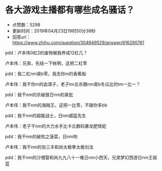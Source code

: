 # 各大游戏主播都有哪些成名骚话？
- 点赞数：5298
- 更新时间：2019年04月23日19时50分38秒
- 回答url：https://www.zhihu.com/question/304949529/answer/616290761
<body>
 <p data-pid="acl8xpAK">pdd：卢本伟0杠2的废物被我养成12杠几？</p>
 <p data-pid="DLTYAO9r">卢本伟：兄弟，先结一下帐啊，这把二杠零</p>
 <p data-pid="B0jNyust">pdd：我二杠nm臭b零，我去你m的香蕉船</p>
 <p data-pid="3bxsDd4I">卢本伟：我干你m的血滴子，老子tm五杀跟nm臭b冬瓜比的tm一比一？</p>
 <p data-pid="84SPQXwL">pdd：我干nm的杀破狼日nm的臭批</p>
 <p data-pid="NNQBWWdT">卢本伟：我干nm的海贼王，这把一比零，不跟你多bb</p>
 <p data-pid="h8xr9oyw">pdd：我干nm的超能战士，日nm威猛先生</p>
 <p data-pid="Mtq1_K40">卢本伟：老子干nm的大力水手比卡丘数码暴龙肥怪蛇</p>
 <p data-pid="SxlbNeYU">pdd：我干nm的破败之菠菜，日nm哟</p>
 <p data-pid="y1Jc6X82">卢本伟：我干nm的张三丰和尚太极拳太极剑法</p>
 <p data-pid="ap8PjUK1">pdd：我干nm的沙僧娶和尚九九八十一难日nm小西天，兄弟梦幻西游日nm王祖蓝</p>
</body>